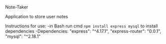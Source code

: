 Note-Taker

Application to store user notes 

Instructions for use: 
    -in Bash run cmd `npm install express mysql` to install dependencies 
        -Dependencies:
        "express": "^4.17.1",
        "express-router": "0.0.1",
        "mysql": "^2.18.1"

    